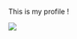 This is my profile !








![](https://i.pinimg.com/originals/41/fb/c0/41fbc088f2bdf761480efd528ebe4c0e.gif)


